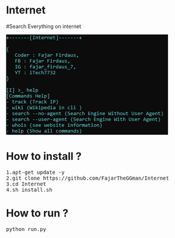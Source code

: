 # Internet
#Search Everything on internet

![alt-text](https://github.com/FajarTheGGman/Internet/blob/master/core/Capture.PNG)

# How to install ?
<pre>
1.apt-get update -y
2.git clone https://github.com/FajarTheGGman/Internet
3.cd Internet
4.sh install.sh
</pre>

# How to run ?
<pre>
python run.py
</pre>
